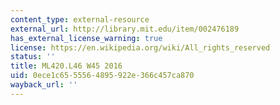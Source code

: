 ```yaml
---
content_type: external-resource
external_url: http://library.mit.edu/item/002476189
has_external_license_warning: true
license: https://en.wikipedia.org/wiki/All_rights_reserved
status: ''
title: ML420.L46 W45 2016
uid: 0ece1c65-5556-4895-922e-366c457ca870
wayback_url: ''
---
```

